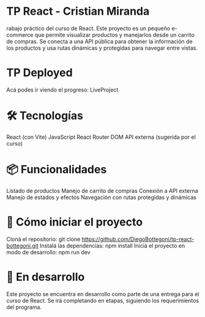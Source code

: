 # TP React - Cristian Miranda
rabajo práctico del curso de React. Este proyecto es un pequeño e-commerce que permite visualizar productos y manejarlos desde un carrito de compras. Se conecta a una API pública para obtener la información de los productos y usa rutas dinámicas y protegidas para navegar entre vistas.
# TP Deployed
Acá podes ir viendo el progreso: LiveProject
# 🛠️ Tecnologías
React (con Vite)
JavaScript
React Router DOM
API externa (sugerida por el curso)
# 📦 Funcionalidades
Listado de productos
Manejo de carrito de compras
Conexión a API externa
Manejo de estados y efectos
Navegación con rutas protegidas y dinámicas
# 🚀 Cómo iniciar el proyecto
Cloná el repositorio:
git clone https://github.com/DiegoBottegoni/tp-react-bottegoni.git
Instalá las dependencias:
npm install
Iniciá el proyecto en modo de desarrollo:
npm run dev
# 🧪 En desarrollo
Este proyecto se encuentra en desarrollo como parte de una entrega para el curso de React. Se irá completando en etapas, siguiendo los requerimientos del programa.
